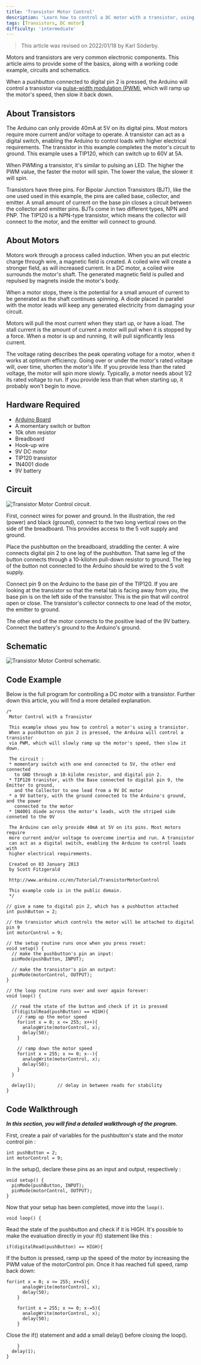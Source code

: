 ```yaml
---
title: 'Transistor Motor Control'
description: 'Learn how to control a DC motor with a transistor, using PWM.'
tags: [Transistors, DC motor]
difficulty: 'intermediate'
---
```


>This article was revised on 2022/01/18 by Karl Söderby.

Motors and transistors are very common electronic components. This article aims to provide some of the basics, along with a working code example, circuits and schematics.

When a pushbutton connected to digital pin 2 is pressed, the Arduino will control a transistor via [pulse-width modulation (PWM)](https://docs.arduino.cc/learn/microcontrollers/analog-output), which will ramp up the motor's speed, then slow it back down.

## About Transistors

The Arduino can only provide 40mA at 5V on its digital pins. Most motors require more current and/or voltage to operate. A transistor can act as a digital switch, enabling the Arduino to control loads with higher electrical requirements. The transistor in this example completes the motor's circuit to ground. This example uses a TIP120, which can switch up to 60V at 5A.

When PWMing a transistor, it's similar to pulsing an LED. The higher the PWM value, the faster the motor will spin. The lower the value, the slower it will spin.

Transistors have three pins. For Bipolar Junction Transistors (BJT), like the one used used in this example, the pins are called base, collector, and emitter. A small amount of current on the base pin closes a circuit between the collector and emitter pins. BJTs come in two different types, NPN and PNP. The TIP120 is a NPN-type transistor, which means the collector will connect to the motor, and the emitter will connect to ground.

## About Motors

Motors work through a process called induction. When you an put electric charge through wire, a magnetic field is created. A coiled wire will create a stronger field, as will increased current. In a DC motor, a coiled wire surrounds the motor's shaft. The generated magnetic field is pulled and repulsed by magnets inside the motor's body.

When a motor stops, there is the potential for a small amount of current to be generated as the shaft continues spinning. A diode placed in parallel with the motor leads will keep any generated electricity from damaging your circuit.

Motors will pull the most current when they start up, or have a load. The stall current is the amount of current a motor will pull when it is stopped by a force. When a motor is up and running, it will pull significantly less current.

The voltage rating describes the peak operating voltage for a motor, when it works at optimum efficiency. Going over or under the motor's rated voltage will, over time, shorten the motor's life. If you provide less than the rated voltage, the motor will spin more slowly. Typically, a motor needs about 1/2 its rated voltage to run. If you provide less than that when starting up, it probably won't begin to move.

## Hardware Required

- [Arduino Board](https://store.arduino.cc/)
- A momentary switch or button
- 10k ohm resistor
- Breadboard
- Hook-up wire
- 9V DC motor
- TIP120 transistor
- 1N4001 diode
- 9V battery

## Circuit

![Transistor Motor Control circuit.](assets/TransistorMotor_bb.png)

First, connect wires for power and ground. In the illustration, the red (power) and black (ground), connect to the two long vertical rows on the side of the breadboard. This provides access to the 5 volt supply and ground.

Place the pushbutton on the breadboard, straddling the center. A wire connects digital pin 2 to one leg of the pushbutton. That same leg of the button connects through a 10-kilohm pull-down resistor to ground. The leg of the button not connected to the Arduino should be wired to the 5 volt supply.

Connect pin 9 on the Arduino to the base pin of the TIP120. If you are looking at the transistor so that the metal tab is facing away from you, the base pin is on the left side of the transistor. This is the pin that will control open or close. The transistor's collector connects to one lead of the motor, the emitter to ground.

The other end of the motor connects to the positive lead of the 9V battery. Connect the battery's ground to the Arduino's ground.

## Schematic

![Transistor Motor Control schematic.](assets/TransistorMotor_schem.png)

## Code Example

Below is the full program for controlling a DC motor with a transistor. Further down this article, you will find a more detailed explanation.

```arduino
/*
 Motor Control with a Transistor

 This example shows you how to control a motor's using a transistor.
 When a pushbutton on pin 2 is pressed, the Arduino will control a transistor
 via PWM, which will slowly ramp up the motor's speed, then slow it down.

 The circuit :
 * momentary switch with one end connected to 5V, the other end connected
   to GND through a 10-kilohm resistor, and digital pin 2.
 * TIP120 tranistor, with the Base connected to digital pin 9, the Emitter to ground,
   and the Collector to one lead from a 9V DC motor
 * a 9V battery, with the ground connected to the Arduino's ground, and the power
   connected to the motor
 * 1N4001 diode across the motor's leads, with the striped side conneted to the 9V

 The Arduino can only provide 40mA at 5V on its pins. Most motors require
 more current and/or voltage to overcome inertia and run. A transistor
 can act as a digital switch, enabling the Arduino to control loads with
 higher electrical requirements.

 Created on 03 January 2013
 by Scott Fitzgerald

 http://www.arduino.cc/en/Tutorial/TransistorMotorControl

 This example code is in the public domain.
 */

// give a name to digital pin 2, which has a pushbutton attached
int pushButton = 2;

// the transistor which controls the motor will be attached to digital pin 9
int motorControl = 9;

// the setup routine runs once when you press reset:
void setup() {
  // make the pushbutton's pin an input:
  pinMode(pushButton, INPUT);

  // make the transistor's pin an output:
  pinMode(motorControl, OUTPUT);  
}

// the loop routine runs over and over again forever:
void loop() {

  // read the state of the button and check if it is pressed
  if(digitalRead(pushButton) == HIGH){
    // ramp up the motor speed
    for(int x = 0; x <= 255; x++){
      analogWrite(motorControl, x);
      delay(50);
    }

    // ramp down the motor speed
    for(int x = 255; x >= 0; x--){
      analogWrite(motorControl, x);
      delay(50);
    }    
  }

  delay(1);        // delay in between reads for stability
}
```

## Code Walkthrough

***In this section, you will find a detailed walkthrough of the program.***

First, create a pair of variables for the pushbutton's state and the motor control pin :

```arduino
int pushButton = 2;
int motorControl = 9;
```

In the setup(), declare these pins as an input and output, respectively :

```arduino
void setup() {
  pinMode(pushButton, INPUT);
  pinMode(motorControl, OUTPUT);  
}
```

Now that your setup has been completed, move into the `loop()`.

```arduino
void loop() {
```

Read the state of the pushbutton and check if it is HIGH. It's possible to make the evaluation directly in your if() statement like this :

```arduino
if(digitalRead(pushButton) == HIGH){
```

If the button is pressed, ramp up the speed of the motor by increasing the PWM value of the motorControl pin. Once it has reached full speed, ramp back down:

```arduino
for(int x = 0; x <= 255; x+=5){
      analogWrite(motorControl, x);
      delay(50);
    }

    for(int x = 255; x >= 0; x-=5){
      analogWrite(motorControl, x);
      delay(50);
    }
```

Close the if() statement and add a small delay() before closing the loop().

```arduino
    }
  delay(1);
}
```
